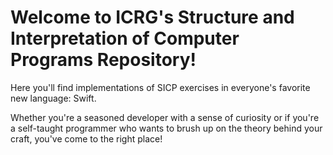 # Welcome to ICRG's Structure and Interpretation of Computer Programs Repository!

Here you'll find implementations of SICP exercises in everyone's favorite new language: Swift.

Whether you're a seasoned developer with a sense of curiosity or if you're a self-taught programmer who wants to brush up on the theory behind your craft, you've come to the right place!
